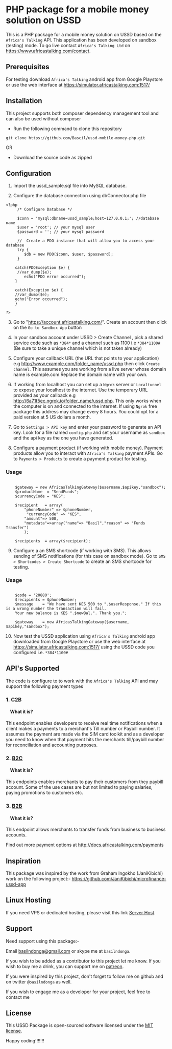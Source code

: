 # PHP package for a mobile money solution on USSD

This is a PHP package for a mobile money solution on USSD based on the `Africa's Talking` API. This application has been developed on sandbox (testing) mode. To go live contact `Africa's Talking Ltd` on https://www.africastalking.com/contact.

## Prerequisites

For testing download `Africa's Talking` android app from Google Playstore or use the web interface at https://simulator.africastalking.com:1517/

## Installation

This project supports both composer dependency management tool and can also be used without composer

- Run the following command to clone this repository

```
git clone https://github.com/Bascil/ussd-mobile-money-php.git

```

OR

- Download the source code as zipped

## Configuration

1. Import the ussd_sample.sql file into MySQL database.

2. Configure the database connection using dbConnector.php file

```
<?php
     /* Configure Database */

     $conn = 'mysql:dbname=ussd_sample;host=127.0.0.1;'; //database name
     $user = 'root'; // your mysql user
     $password = ''; // your mysql password

     //  Create a PDO instance that will allow you to access your database
     try {
        $db = new PDO($conn, $user, $password);
     }

    catch(PDOException $e) {
     //var_dump($e);
        echo("PDO error occurred");
    }

    catch(Exception $e) {
    //var_dump($e);
    echo("Error occurred");
    }

?>

```

3. Go to "https://account.africastalking.com/". Create an account then click on the `Go to Sandbox App` button

4. In your sandbox account under USSD > Create Channel , pick a shared service code such as `*384*` and a channel such as 1100 i.e `*384*1100#` (Be sure to take a unique channel which is not taken already)

5. Configure your callback URL (the URL that points to your application) e.g http://www.example.com/folder_name/ussd.php then click `Create channel`. This assumes you are working from a live server whose domain name is example.com.Replace the domain name with your own.

6. If working from localhost you can set up a `Ngrok` server or `Localtunnel` to expose your localhost to the internet. Use the temporary URL provided as your callback e.g http://6a71f5ec.ngrok.io/folder_name/ussd.php. This only works when the computer is on and connected to the internet. If using `Ngrok` free package this address may change every 8 hours. You could opt for a paid version at 5 US dollars a month.

7. Go to `Settings > API key` and enter your password to generate an API key. Look for a file named `config.php` and set your username as `sandbox` and the api key as the one you have generated.

8. Configure a payment product (if working with mobile money). Payment products allow you to interact with `Africa's Talking` payment APIs. Go to `Payments > Products` to create a payment product for testing.

### Usage

```

    $gateway = new AfricasTalkingGateway($username,$apikey,"sandbox");
    $productName  = "SendFunds";
    $currencyCode = "KES";

    $recipient   = array(
        "phoneNumber" => $phoneNumber,
         "currencyCode" => "KES",
        "amount"=> 500,
        "metadata"=>array("name"=> "Basil","reason" => "Funds Transfer")
        );

    $recipients  = array($recipient);

```

9. Configure a an SMS shortcode (if working with SMS). This allows sending of SMS notifications (for this case on sandbox mode). Go to `SMS > Shortcodes > Create Shortcode` to create an SMS shortcode for testing.

### Usage

```

    $code = '20880';
    $recipients = $phoneNumber;
    $message    = "We have sent KES 500 to ".$userResponse." If this is a wrong number the transaction will fail.
    Your new balance is KES ".$newBal.". Thank you.";

    $gateway    = new AfricasTalkingGateway($username, $apikey,"sandbox");

```

10. Now test the USSD application using `Africa's Talking` android app downloaded from Google Playstore or use the web interface at https://simulator.africastalking.com:1517/ using the USSD code you configured i.e. `*384*1100#`

## API's Supported

The code is configure to to work with the `Africa's Talking` API and may support the following payment types

### 1. [C2B](https://developer.safaricom.co.ke/docs#c2b-api)

#### &nbsp; &nbsp; What it is?

This endpoint enables developers to receive real time notifications when a client makes a payments to a merchant's Till number or Paybill number. It assumes the payment are made via the SIM card toolkit and as a developer you need to know when that payment hits the merchants till/paybill number for reconciliation and accounting purposes.

### 2. [B2C](https://developer.safaricom.co.ke/docs#b2c-api)

#### &nbsp; &nbsp; What it is?

This endpoints enables merchants to pay their customers from they paybill account. Some of the use cases are but not limited to paying salaries, paying promotions to customers etc.

### 3. [B2B](https://developer.safaricom.co.ke/docs#b2b-api)

#### &nbsp; &nbsp; What it is?

This endpoint allows merchants to transfer funds from business to business accounts.

Find out more payment options at http://docs.africastalking.com/payments

## Inspiration

This package was inspired by the work from Graham Ingokho (JaniKibichi) work on the following project:-
https://github.com/JaniKibichi/microfinance-ussd-app

## Linux Hosting

If you need VPS or dedicated hosting, please visit this link [Server Host](https://serverhost53.com).

## Support

Need support using this package:-

Email basilndonga@gmail.com or skype me at `basilndonga`.

If you wish to be added as a contributor to this project let me know. If you wish to buy me a drink, you can support me on [patreon](https://www.patreon.com/bascil).

If you were inspired by this project, don't forget to follow me on github and on twitter `@basilndonga` as well.

If you wish to engage me as a developer for your project, feel free to contact me

## License

This USSD Package is open-sourced software licensed under the [MIT license](http://opensource.org/licenses/MIT).

Happy coding!!!!!!!
